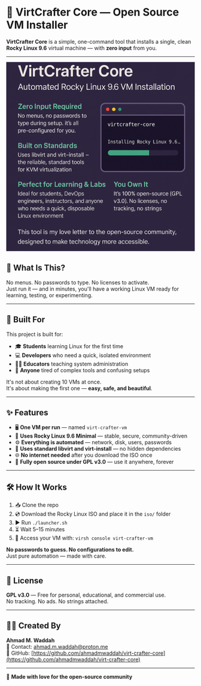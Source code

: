 # 🚀 VirtCrafter Core — Open Source VM Installer

**VirtCrafter Core** is a simple, one-command tool that installs a single, clean **Rocky Linux 9.6** virtual machine — with **zero input** from you.

---

![VirtCrafter Core](https://github.com/Samurai-Automation-Toolkit/virt-crafter-core/blob/main/virt-crafter-core-thumbnail.png)

## 🎯 What Is This?

No menus. No passwords to type. No licenses to activate.  
Just run it — and in minutes, you'll have a working Linux VM ready for learning, testing, or experimenting.

---

## 👥 Built For

This project is built for:

- 🎓 **Students** learning Linux for the first time
- 💻 **Developers** who need a quick, isolated environment
- 👨‍🏫 **Educators** teaching system administration
- 😤 **Anyone** tired of complex tools and confusing setups

It's not about creating 10 VMs at once.  
It's about making the first one — **easy, safe, and beautiful**.

---

## ✨ Features

- 🖥️ **One VM per run** — named `virt-crafter-vm`
- 🐧 **Uses Rocky Linux 9.6 Minimal** — stable, secure, community-driven
- ⚙️ **Everything is automated** — network, disk, users, passwords
- 🔧 **Uses standard libvirt and virt-install** — no hidden dependencies
- 🌐 **No internet needed** after you download the ISO once
- 📜 **Fully open source under GPL v3.0** — use it anywhere, forever

---

## 🛠️ How It Works

1. 📥 Clone the repo
2. 💿 Download the Rocky Linux ISO and place it in the `iso/` folder
3. ▶️ Run `./launcher.sh`
4. ⏳ Wait 5–15 minutes
5. 🎉 Access your VM with: `virsh console virt-crafter-vm`

**No passwords to guess. No configurations to edit.**  
Just pure automation — made with care.

---

## 📄 License

**GPL v3.0** — Free for personal, educational, and commercial use.  
No tracking. No ads. No strings attached.

---

## 👨‍💻 Created By

**Ahmad M. Waddah**  
📧 Contact: [ahmad.m.waddah@proton.me](mailto:ahmad.m.waddah@proton.me)  
🔗 GitHub: [https://github.com/ahmadmwaddah/virt-crafter-core](https://github.com/ahmadmwaddah/virt-crafter-core)

---

💙 **Made with love for the open-source community**